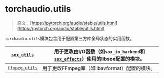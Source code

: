 # torchaudio.utils

> 原文：[https://pytorch.org/audio/stable/utils.html](https://pytorch.org/audio/stable/utils.html)

`torchaudio.utils`模块包含用于配置第三方库全局状态的实用函数。

| [`sox_utils`](generated/torchaudio.utils.sox_utils.html#module-torchaudio.utils.sox_utils "torchaudio.utils.sox_utils") | 用于更改由I/O函数（如`sox_io_backend`和[`sox_effects`](sox_effects.html#module-torchaudio.sox_effects "torchaudio.sox_effects")）使用的libsox配置的模块。 |
| --- | --- |
| [`ffmpeg_utils`](generated/torchaudio.utils.ffmpeg_utils.html#module-torchaudio.utils.ffmpeg_utils "torchaudio.utils.ffmpeg_utils") | 用于更改FFmpeg库（如libavformat）配置的模块。 |
